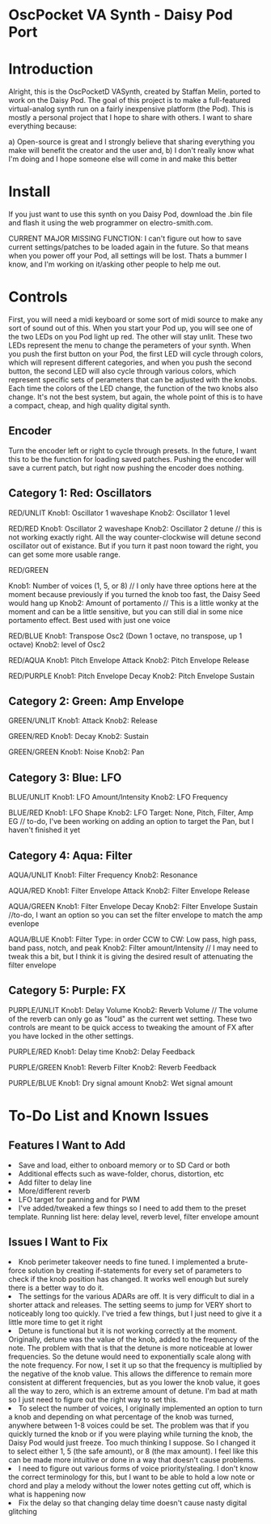 # OscPocket VA Synth - Daisy Pod Port
<h1>Introduction</h1>
Alright, this is the OscPocketD VASynth, created by Staffan Melin, ported to work on the Daisy Pod. The goal of this project is to make a full-featured virtual-analog synth run on a fairly inexpensive platform (the Pod). This is mostly a personal project that I hope to share with others. I want to share everything because:

a) Open-source is great and I strongly believe that sharing everything you make will benefit the creator and the user
and, b) I don't really know what I'm doing and I hope someone else will come in and make this better

<h1>Install</h1>
If you just want to use this synth on you Daisy Pod, download the .bin file and flash it using the web programmer on electro-smith.com.

CURRENT MAJOR MISSING FUNCTION: I can't figure out how to save current settings/patches to be loaded again in the future. So that means when you power off your Pod, all settings will be lost. Thats a bummer I know, and I'm working on it/asking other people to help me out.

<h1>Controls</h1>

First, you will need a midi keyboard or some sort of midi source to make any sort of sound out of this. When you start your Pod up, you will see one of the two LEDs on you Pod light up red. The other will stay unlit. These two LEDs represent the menu to change the perameters of your synth. When you push the first button on your Pod, the first LED will cycle through colors, which will represent different categories, and when you push the second button, the second LED will also cycle through various colors, which represent specific sets of perameters that can be adjusted with the knobs. Each time the colors of the LED change, the function of the two knobs also change. It's not the best system, but again, the whole point of this is to have a compact, cheap, and high quality digital synth.

<h2>Encoder</h2>
Turn the encoder left or right to cycle through presets. In the future, I want this to be the function for loading saved patches. Pushing the encoder will save a current patch, but right now pushing the encoder does nothing. 
<h2>Category 1: Red: Oscillators</h2>

RED/UNLIT
Knob1: Oscillator 1 waveshape
Knob2: Oscillator 1 level

RED/RED
Knob1: Oscillator 2 waveshape
Knob2: Oscillator 2 detune // this is not working exactly right. All the way counter-clockwise will detune second oscillator out of existance. But if you turn it past noon toward the right, you can get some more usable range.

RED/GREEN

Knob1: Number of voices (1, 5, or 8) // I only have three options here at the moment because previously if you turned the knob too fast, the Daisy Seed would hang up
Knob2: Amount of portamento // This is a little wonky at the moment and can be a little sensitive, but you can still dial in some nice portamento effect. Best used with just one voice

RED/BLUE
Knob1: Transpose Osc2 (Down 1 octave, no transpose, up 1 octave) 
Knob2: level of Osc2

RED/AQUA
Knob1: Pitch Envelope Attack
Knob2: Pitch Envelope Release

RED/PURPLE
Knob1: Pitch Envelope Decay
Knob2: Pitch Envelope Sustain

<h2>Category 2: Green: Amp Envelope</h2>

GREEN/UNLIT
Knob1: Attack
Knob2: Release

GREEN/RED
Knob1: Decay
Knob2: Sustain

GREEN/GREEN
Knob1: Noise
Knob2: Pan

<h2>Category 3: Blue: LFO</h2>

BLUE/UNLIT
Knob1: LFO Amount/Intensity
Knob2: LFO Frequency

BLUE/RED
Knob1: LFO Shape
Knob2: LFO Target: None, Pitch, Filter, Amp EG // to-do, I've been working on adding an option to target the Pan, but I haven't finished it yet

<h2>Category 4: Aqua: Filter</h2>

AQUA/UNLIT
Knob1: Filter Frequency
Knob2: Resonance

AQUA/RED
Knob1: Filter Envelope Attack
Knob2: Filter Envelope Release

AQUA/GREEN
Knob1: Filter Envelope Decay
Knob2: Filter Envelope Sustain //to-do, I want an option so you can set the filter envelope to match the amp evenlope

AQUA/BLUE
Knob1: Filter Type: in order CCW to CW: Low pass, high pass, band pass, notch, and peak
Knob2: Filter amount/Intensity // I may need to tweak this a bit, but I think it is giving the desired result of attenuating the filter envelope


<h2>Category 5: Purple: FX</h2>

PURPLE/UNLIT
Knob1: Delay Volume
Knob2: Reverb Volume // The volume of the reverb can only go as "loud" as the current wet setting. These two controls are meant to be quick access to tweaking the amount of FX after you have locked in the other settings. 

PURPLE/RED
Knob1: Delay time
Knob2: Delay Feedback

PURPLE/GREEN
Knob1: Reverb Filter
Knob2: Reverb Feedback

PURPLE/BLUE
Knob1: Dry signal amount
Knob2: Wet signal amount

<h1>To-Do List and Known Issues</h1>

<h2>Features I Want to Add</h2>
<li>Save and load, either to onboard memory or to SD Card or both
<li>Additional effects such as wave-folder, chorus, distortion, etc 
<li>Add filter to delay line
<li>More/different reverb
<li>LFO target for panning and for PWM
<li>I've added/tweaked a few things so I need to add them to the preset template. Running list here: delay level, reverb level, filter envelope amount 

<h2>Issues I Want to Fix</h2>
<li>Knob perimeter takeover needs to fine tuned. I implemented a brute-force solution by creating if-statements for every set of parameters to check if the knob position has changed. It works well enough but surely there is a better way to do it. 
<li>The settings for the various ADARs are off. It is very difficult to dial in a shorter attack and releases. The setting seems to jump for VERY short to noticeably long too quickly. I've tried a few things, but I just need to give it a little more time to get it right 
<li>Detune is functional but it is not working correctly at the moment. Originally, detune was the value of the knob, added to the frequency of the note. The problem with that is that the detune is more noticeable at lower frequencies. So the detune would need to exponentially scale along with the note frequency. For now,
I set it up so that the frequency is multiplied by the negative of the knob value. This allows the difference to remain more consistent at different frequencies, but as you lower the knob value, it goes all the way to zero, which is an extreme amount of detune. I'm bad at math so I just need to figure out the right way to set this. 
<li>To select the number of voices, I originally implemented an option to turn a knob and depending on what percentage of the knob was turned, anywhere between 1-8 voices could be set. The problem was that if you quickly turned the knob or if you were playing while turning the knob, the Daisy Pod would just freeze. Too much thinking I suppose. So I changed it to select either 1, 5 (the safe amount), or 8 (the max amount). I feel like this can be made more intuitive or done in a way that doesn't cause problems. 
<li>I need to figure out various forms of voice priority/stealing. I don't know the correct terminology for this, but I want to be able to hold a low note or chord and play a melody without the lower notes getting cut off, which is what is happening now
<li>Fix the delay so that changing delay time doesn't cause nasty digital glitching
